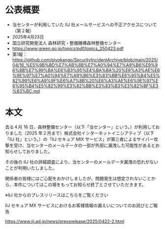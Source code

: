 # 公表概要
- 当センターが利用していた IIJ 社メールサービスへの不正アクセスについて（第２報）
- 2025年4月23日
- 国立研究開発法人 森林研究・整備機構森林整備センター
- https://www.green.go.jp/topics/pdf/topics_250423.pdf
- 第1報：https://github.com/piyokango/SecurityIncidentArchive/blob/main/2025/04/16_%E5%9B%BD%E7%AB%8B%E7%A0%94%E7%A9%B6%E9%96%8B%E7%99%BA%E6%B3%95%E4%BA%BA%20%E6%A3%AE%E6%9E%97%E7%A0%94%E7%A9%B6%E3%83%BB%E6%95%B4%E5%82%99%E6%A9%9F%E6%A7%8B%20%E6%A3%AE%E6%9E%97%E6%95%B4%E5%82%99%E3%82%BB%E3%83%B3%E3%82%BF%E3%83%BC.md

# 本文
去る４月 16 日、森林整備センター（以下「当センター」という。）が利用しておりました（2025 年２月まで）株式会社インターネットイニシアティブ（以下「IIJ 社」という。）の「IIJ セキュア MIX サービス」が第三者によるサイバー攻撃を受け、当センターのメールデータの一部が外部に漏洩した可能性があるとお知らせしておりました。

その後の IIJ 社の詳細調査により、当センターのメールデータ漏洩の恐れがないことが判明いたしました。

関係者の皆様にはご心配をおかけしましたが、問題発生は想定されないことから、本件についてはこの場をもってお知らせ終了とさせていただきます。

※IIJ 社からのプレスリリースはこちらをご覧ください

IIJ セキュア MX サービスにおけるお客様情報の漏えいについてのお詫びとご報告

https://www.iij.ad.jp/news/pressrelease/2025/0422-2.html
